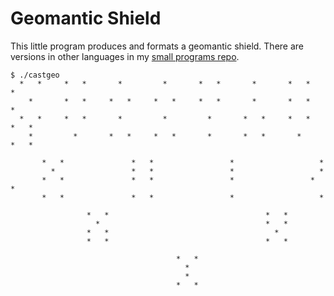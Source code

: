 # Geomantic Shield

This little program produces and formats a geomantic shield.
There are versions in other languages in my [small programs repo][1].

[1]: https://github.com/rwtodd/small_programs

~~~~~
$ ./castgeo 
  *   *     *   *       *         *       *   *       *       *   *       *  
    *       *   *     *   *     *   *     *   *       *       *   *       *  
  *   *     *   *       *         *         *       *   *     *   *     *   *
    *         *       *   *     *   *       *       *   *       *       *   *

       *   *               *   *                 *                   *  
         *                 *   *                 *                   *  
       *   *               *   *                 *                 *   *
       *   *               *   *                 *                   *  

                 *   *                                   *   *
                   *                                     *   *
                 *   *                                     *  
                 *   *                                   *   *

                                     *   *
                                       *  
                                       *  
                                     *   *

~~~~~
